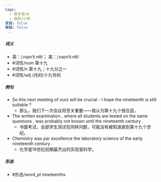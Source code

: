 ```yaml
---
tags:
  - 首字母/N
  - 级别/小学
掌握: false
模糊: false
---
```

##### 词义
- 英：/ˌnaɪnˈtiːnθ/； 美：/ˌnaɪnˈtiːnθ/
- #词性/num  第十九
- #词性/n  第十九；十九分之一
- #词性/adj  (月的)十九号的
##### 例句
- So this next meeting of ours will be crucial - I hope the nineteenth is still suitable ?
	- 那么，我们下一次会议将至关重要——我认为第十九个很合适，
- The written examination , where all students are tested on the same questions , was probably not known until the nineteenth century .
	- 书面考试，全部学生测试在同样问题，可能没有被知道直到第十九个世纪。
- Chemistry was par excellence the laboratory science of the early nineteenth century .
	- 化学是19世纪初期最杰出的实验室科学。
##### 形态
- #形态/word_pl nineteenths
